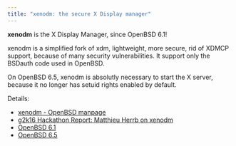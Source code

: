 ```yaml
---
title: "xenodm: the secure X Display manager"
---
```


**xenodm** is the X Display Manager, since OpenBSD 6.1!

xenodm is a simplified fork of xdm, lightweight, more secure, rid of XDMCP support, because of many security vulnerabilities. 
It support only the BSDauth code used in OpenBSD. 

On OpenBSD 6.5, xenodm is absolutly necessary to start the X server, because it no longer has setuid rights enabled by default.

Details: 

* [xenodm - OpenBSD manpage](https://man.openbsd.org/xenodm.1)
* [g2k16 Hackathon Report: Matthieu Herrb on xenodm](undeadly.org/cgi?action=article&sid=20160911231712)
* [OpenBSD 6.1](https://www.openbsd.org/61.html)
* [OpenBSD 6.5](https://www.openbsd.org/65.html)

